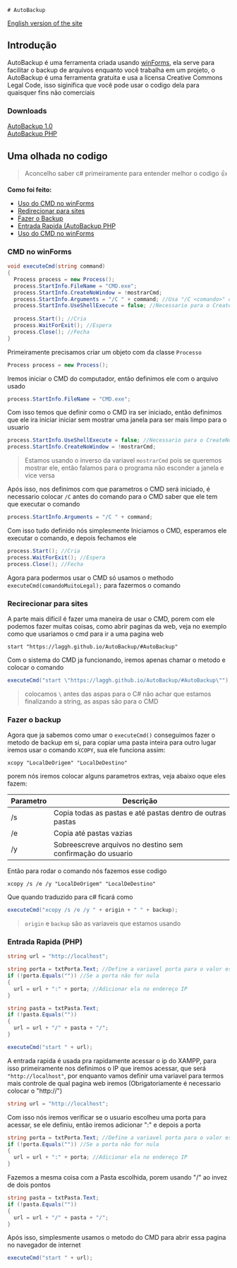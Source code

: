     # AutoBackup
[English version of the site](joeBiden.md)
## Introdução
AutoBackup é uma ferramenta criada usando [winForms](https://www.google.com/search?q=winForms), ela serve para facilitar o backup de arquivos enquanto você trabalha em um projeto, o AutoBackup é uma ferramenta gratuita e usa a licensa Creative Commons Legal Code, isso siginifica que você pode usar o codigo dela para quaisquer fins não comerciais

### Downloads
[AutoBackup 1.0](pudim.com.br) <br>
[AutoBackup PHP](pudim.com.br)

## Uma olhada no codigo
>Aconcelho saber c# primeiramente para entender melhor o codigo 👍

**Como foi feito:** <br>
- [Uso do CMD no winForms](#cmd-no-winforms)
- [Redirecionar para sites](#recirecionar-para-sites)
- [Fazer o Backup](#fazer-o-backup)
- [Entrada Rapida (AutoBackup PHP](#entrada-rapida-php)
- [Uso do CMD no winForms](pudim.com.br)

### CMD no winForms
```c#
void executeCmd(string command)
{
  Process process = new Process();
  process.StartInfo.FileName = "CMD.exe"; 
  process.StartInfo.CreateNoWindow = !mostrarCmd; 
  process.StartInfo.Arguments = "/C " + command; //Usa "/C <comando>" como parametro de inicialização
  process.StartInfo.UseShellExecute = false; //Necessario para o CreateNoWindow funcionar
  
  process.Start(); //Cria 
  process.WaitForExit(); //Espera
  process.Close(); //Fecha
}
```

Primeiramente precisamos criar um objeto com da classe `Processo`
```c#
Process process = new Process();
```

Iremos iniciar o CMD do computador, então definimos ele com o arquivo usado
```c#
process.StartInfo.FileName = "CMD.exe"; 
```

Com isso temos que definir como o CMD ira ser iniciado, então definimos que ele ira iniciar iniciar sem mostrar uma janela para ser mais limpo para o usuario 
```c#
process.StartInfo.UseShellExecute = false; //Necessario para o CreateNoWindow funcionar
process.StartInfo.CreateNoWindow = !mostrarCmd; 
```
>Estamos usando o inverso da variavel `mostrarCmd` pois se queremos mostrar ele, então falamos para o programa não esconder a janela e vice versa

Após isso, nos definimos com que parametros o CMD será iniciado, é necessario colocar `/C` antes do comando para o CMD saber que ele tem que executar o comando
```c#
process.StartInfo.Arguments = "/C " + command;
```

Com isso tudo definido nós simplesmente Iniciamos o CMD, esperamos ele executar o comando, e depois fechamos ele
```c#
process.Start(); //Cria 
process.WaitForExit(); //Espera
process.Close(); //Fecha
```
Agora para podermos usar o CMD só usamos o methodo `executeCmd(comandoMuitoLegal);` para fazermos o comando 
### Recirecionar para sites
A parte mais dificil é fazer uma maneira de usar o CMD, porem com ele podemos fazer muitas coisas, como abrir paginas da web, veja no exemplo como que usariamos o cmd para ir a uma pagina web
```batchfile
start "https://laggh.github.io/AutoBackup/#AutoBackup"
```

Com o sistema do CMD ja funcionando, iremos apenas chamar o metodo e colocar o comando
```c#
executeCmd("start \"https://laggh.github.io/AutoBackup/#AutoBackup\"");
```
>colocamos `\` antes das aspas para o C# não achar que estamos finalizando a string, as aspas são para o CMD

### Fazer o backup
Agora que ja sabemos como umar o `executeCmd()` conseguimos fazer o metodo de backup em si, para copiar uma pasta inteira para outro lugar iremos usar o comando `XCOPY`, sua ele funciona assim:  
```batchfile
xcopy "LocalDeOrigem" "LocalDeDestino"
```

porem nós iremos colocar alguns parametros extras, veja abaixo oque eles fazem:

| Parametro   | Descrição |
| -  | ----------- |
| /s | Copia todas as pastas e até pastas dentro de outras pastas   |
| /e | Copia até pastas vazias                                      |
| /y | Sobreescreve arquivos no destino sem confirmação do usuario  |

Então para rodar o comando nós fazemos esse codigo

```batchfile
xcopy /s /e /y "LocalDeOrigem" "LocalDeDestino"
```

Que quando traduzido para c# ficará como
```c#
executeCmd("xcopy /s /e /y " + origin + " " + backup);
```
>`origin` e `backup` são as variaveis que estamos usando

### Entrada Rapida (PHP)
```c#
string url = "http://localhost";

string porta = txtPorta.Text; //Define a variavel porta para o valor escolhido pelo usuario
if (!porta.Equals("")) //Se a porta não for nula
{
  url = url + ":" + porta; //Adicionar ela no endereço IP
}

string pasta = txtPasta.Text;
if (!pasta.Equals(""))
{
  url = url + "/" + pasta + "/";
}

executeCmd("start " + url);
```
A entrada rapida é usada pra rapidamente acessar o ip do XAMPP, para isso primeiramente nos definimos o IP que iremos acessar, que será `"http://localhost"`, por enquanto vamos definir uma variavel para termos mais controle de qual pagina web iremos (Obrigatoriamente é necessario colocar o "http://")
```c#
string url = "http://localhost";
```
Com isso nós iremos verificar se o usuario escolheu uma porta para acessar, se ele definiu, então iremos adicionar ":" e depois a porta
```c#
string porta = txtPorta.Text; //Define a variavel porta para o valor escolhido pelo usuario
if (!porta.Equals("")) //Se a porta não for nula
{
  url = url + ":" + porta; //Adicionar ela no endereço IP
}
```
Fazemos a mesma coisa com a Pasta escolhida, porem usando "/" ao invez de dois pontos
```c#
string pasta = txtPasta.Text;
if (!pasta.Equals(""))
{
  url = url + "/" + pasta + "/";
}
```
Após isso, simplesmente usamos o metodo do CMD para abrir essa pagina no navegador de internet
```c#
executeCmd("start " + url);
```
